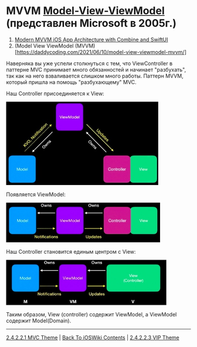 # MVVM [Model-View-ViewModel](https://www.toptal.com/ios/swift-tutorial-introduction-to-mvvm#:~:text=MVVM%20To%20the%20Rescue) (представлен Microsoft в 2005г.)

1. [Modern MVVM iOS App Architecture with Combine and SwiftUI](https://www.vadimbulavin.com/modern-mvvm-ios-app-architecture-with-combine-and-swiftui/)
2. (Model View ViewModel (MVVM)[https://daddycoding.com/2021/06/10/model-view-viewmodel-mvvm/]

Наверняка вы уже успели столкнуться с тем, что ViewController в паттерне MVC принимает много обязанностей и начинает "разбухать", так как на него взваливается слишком много работы. Паттерн MVVM, который пришла на помощь "разбухающему" MVC.

Наш Controller присоединяется к View:

![alt text](https://github.com/eldaroid/pictures/blob/master/Swift/MVVM.jpg?raw=true)

Появляется ViewModel:

![alt text](https://github.com/eldaroid/pictures/blob/master/Swift/MVVM2.jpg?raw=true)

Наш Controller становится единым центром с View:

![alt text](https://github.com/eldaroid/pictures/blob/master/Swift/MVVM3.jpg?raw=true)

Таким образом, View (controller) содержит ViewModel, а ViewModel содержит Model(Domain).

---

[2.4.2.2.1 MVC Theme](./2.4.2.2.1%20MVC.md) | [Back To iOSWiki Contents](https://github.com/eldaroid/iOSWiki) | [2.4.2.2.3 VIP Theme](./2.4.2.2.3%20VIP.md)
